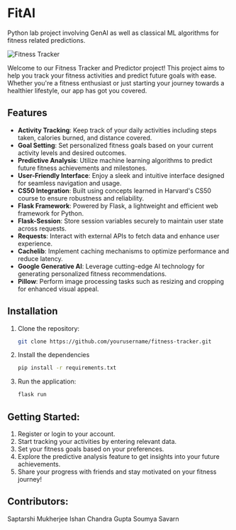 # FitAI
Python lab project involving GenAI as well as classical ML algorithms for fitness related predictions.

![Fitness Tracker](https://yourwebsite.com/fitness_tracker_logo.png)

Welcome to our Fitness Tracker and Predictor project! This project aims to help you track your fitness activities and predict future goals with ease. Whether you're a fitness enthusiast or just starting your journey towards a healthier lifestyle, our app has got you covered.

Features
--------
- **Activity Tracking**: Keep track of your daily activities including steps taken, calories burned, and distance covered.
- **Goal Setting**: Set personalized fitness goals based on your current activity levels and desired outcomes.
- **Predictive Analysis**: Utilize machine learning algorithms to predict future fitness achievements and milestones.
- **User-Friendly Interface**: Enjoy a sleek and intuitive interface designed for seamless navigation and usage.
- **CS50 Integration**: Built using concepts learned in Harvard's CS50 course to ensure robustness and reliability.
- **Flask Framework**: Powered by Flask, a lightweight and efficient web framework for Python.
- **Flask-Session**: Store session variables securely to maintain user state across requests.
- **Requests**: Interact with external APIs to fetch data and enhance user experience.
- **Cachelib**: Implement caching mechanisms to optimize performance and reduce latency.
- **Google Generative AI**: Leverage cutting-edge AI technology for generating personalized fitness recommendations.
- **Pillow**: Perform image processing tasks such as resizing and cropping for enhanced visual appeal.

Installation
------------
1. Clone the repository:
   ```bash
   git clone https://github.com/yourusername/fitness-tracker.git

2. Install the dependencies
    ```bash
    pip install -r requirements.txt

3. Run the application:
    ```bash
    flask run

Getting Started:
----------------
1. Register or login to your account.
2. Start tracking your activities by entering relevant data.
3. Set your fitness goals based on your preferences.
4. Explore the predictive analysis feature to get insights into your future achievements.
5. Share your progress with friends and stay motivated on your fitness journey!

Contributors:
-------------
Saptarshi Mukherjee
Ishan Chandra Gupta
Soumya Savarn